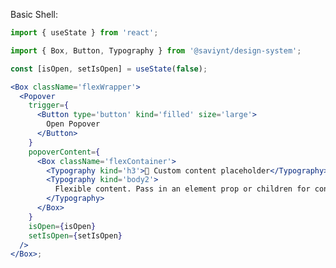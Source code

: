 Basic Shell:

```jsx
import { useState } from 'react';

import { Box, Button, Typography } from '@saviynt/design-system';

const [isOpen, setIsOpen] = useState(false);

<Box className='flexWrapper'>
  <Popover
    trigger={
      <Button type='button' kind='filled' size='large'>
        Open Popover
      </Button>
    }
    popoverContent={
      <Box className='flexContainer'>
        <Typography kind='h3'>🔁 Custom content placeholder</Typography>
        <Typography kind='body2'>
          Flexible content. Pass in an element prop or children for content.
        </Typography>
      </Box>
    }
    isOpen={isOpen}
    setIsOpen={setIsOpen}
  />
</Box>;
```

<style>
  .flexWrapper {
    position: relative;
    display: flex;
    width: max-content;
  }
  /* Needed to cover other popovers */
  .flexWrapper .Popover-wrapper--isOpen {
    z-index: var(--z-index-popover);
  }

  .flexContainer {
    display: flex;
    flex-direction: column;
    gap: 0.75rem;
    padding: 1rem 1.5rem;
    text-align: center;
    color: var(--color-foreground-neutral-bold, #212328);
    width: 16.75rem
  }
</style>
